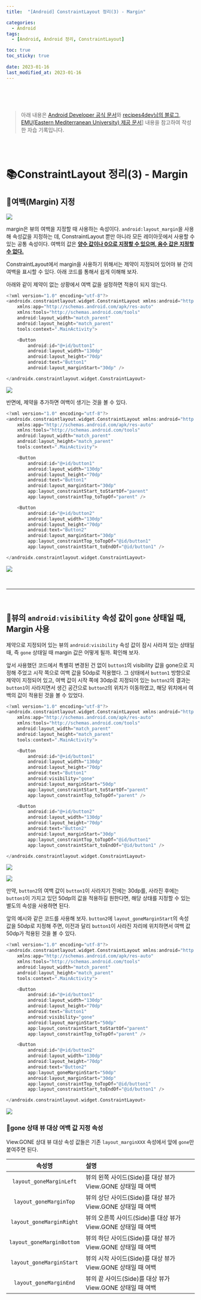 ```yaml
---
title:  "[Android] ConstraintLayout 정리(3) - Margin"

categories:
  - Android
tags:
  - [Android, Android 정리, ConstraintLayout]

toc: true
toc_sticky: true
 
date: 2023-01-16
last_modified_at: 2023-01-16
---
```


<br>
<br>
<br>

> 아래 내용은 [Android Developer 공식 문서](https://developer.android.com/training/constraint-layout?hl=ko)와 [recipes4dev님의 블로그](https://recipes4dev.tistory.com/158), [EMU(Eastern Mediterranean University) 제공 문서](https://staff.emu.edu.tr/mobinabeheshti/Documents/courses/ITEC399/lecture%205%20-%20399.pdf)] 내용을 참고하여 작성한 자습 기록입니다.

<br>
<br>

# 📚ConstraintLayout 정리(3) - Margin

## 📔여백(Margin) 지정

![](/assets/images/android/constraintlayout/margin3.png)

margin은 뷰의 여백을 지정할 때 사용하는 속성이다. `android:layout_margin`을 사용해 속성값을 지정하는 데, ConstraintLayout 뿐만 아니라 모든 레이아웃에서 사용할 수 있는 공통 속성이다. 여백의 값은 **<u>양수 값이나 0으로 지정할 수 있으며, 음수 값은 지정할 수 없다.</u>**

ConstraintLayout에서 margin을 사용하기 위해서는 제약이 지정되어 있어야 뷰 간의 여백을 표시할 수 있다. 아래 코드를 통해서 쉽게 이해해 보자.

아래와 같이 제약이 없는 상황에서 여백 값을 설정하면 적용이 되지 않는다.

```kotlin
<?xml version="1.0" encoding="utf-8"?>
<androidx.constraintlayout.widget.ConstraintLayout xmlns:android="http://schemas.android.com/apk/res/android"
    xmlns:app="http://schemas.android.com/apk/res-auto"
    xmlns:tools="http://schemas.android.com/tools"
    android:layout_width="match_parent"
    android:layout_height="match_parent"
    tools:context=".MainActivity">

    <Button
        android:id="@+id/button1"
        android:layout_width="130dp"
        android:layout_height="70dp"
        android:text="Button1"
        android:layout_marginStart="30dp" />

</androidx.constraintlayout.widget.ConstraintLayout>
```

![](/assets/images/android/constraintlayout/margin2.png)

반면에, 제약을 추가하면 여백이 생기는 것을 볼 수 있다.

```kotlin
<?xml version="1.0" encoding="utf-8"?>
<androidx.constraintlayout.widget.ConstraintLayout xmlns:android="http://schemas.android.com/apk/res/android"
    xmlns:app="http://schemas.android.com/apk/res-auto"
    xmlns:tools="http://schemas.android.com/tools"
    android:layout_width="match_parent"
    android:layout_height="match_parent"
    tools:context=".MainActivity">

    <Button
        android:id="@+id/button1"
        android:layout_width="130dp"
        android:layout_height="70dp"
        android:text="Button1"
        android:layout_marginStart="30dp"
        app:layout_constraintStart_toStartOf="parent"
        app:layout_constraintTop_toTopOf="parent" />

    <Button
        android:id="@+id/button2"
        android:layout_width="130dp"
        android:layout_height="70dp"
        android:text="Button2"
        android:layout_marginStart="30dp"
        app:layout_constraintTop_toTopOf="@id/button1"
        app:layout_constraintStart_toEndOf="@id/button1" />

</androidx.constraintlayout.widget.ConstraintLayout>
```

![](/assets/images/android/constraintlayout/margin1.png)

<br>

---

<br>

## 📔뷰의 `android:visibility` 속성 값이 `gone` 상태일 때, Margin 사용

제약으로 지정되어 있는 뷰의 `android:visibility` 속성 값이 잠시 사라져 있는 상태일 때, 즉 `gone` 상태일 때 margin 값은 어떻게 될까. 확인해 보자.

앞서 사용했던 코드에서 특별히 변경된 건 없이 `button1`의 visibility 값을 gone으로 지정해 주었고 시작 쪽으로 여백 값을 50dp로 적용했다. 그 상태에서 `button1` 방향으로 제약이 지정되어 있고, 여백 값이 시작 쪽에 30dp로 지정되어 있는 `button2`의 결과는 `button1`이 사라지면서 생긴 공간으로 `button2`의 위치가 이동하였고, 해당 위치에서 여백의 값이 적용된 것을 볼 수 있었다.

```kotlin
<?xml version="1.0" encoding="utf-8"?>
<androidx.constraintlayout.widget.ConstraintLayout xmlns:android="http://schemas.android.com/apk/res/android"
    xmlns:app="http://schemas.android.com/apk/res-auto"
    xmlns:tools="http://schemas.android.com/tools"
    android:layout_width="match_parent"
    android:layout_height="match_parent"
    tools:context=".MainActivity">

    <Button
        android:id="@+id/button1"
        android:layout_width="130dp"
        android:layout_height="70dp"
        android:text="Button1"
        android:visibility="gone"
        android:layout_marginStart="50dp"
        app:layout_constraintStart_toStartOf="parent"
        app:layout_constraintTop_toTopOf="parent" />

    <Button
        android:id="@+id/button2"
        android:layout_width="130dp"
        android:layout_height="70dp"
        android:text="Button2"
        android:layout_marginStart="30dp"
        app:layout_constraintTop_toTopOf="@id/button1"
        app:layout_constraintStart_toEndOf="@id/button1" />

</androidx.constraintlayout.widget.ConstraintLayout>
```

![](/assets/images/android/constraintlayout/margin4.png)

![](/assets/images/android/constraintlayout/margin5.png)

만약, `button2`의 여백 값이 `button1`이 사라지기 전에는 30dp를, 사라진 후에는 `button1`이 가지고 있던 50dp의 값을 적용하길 원한다면, 해당 상태를 지정할 수 있는 별도의 속성을 사용하면 된다.

앞의 예시와 같은 코드를 사용해 보자. `button2`에 `layout_goneMarginStart`의 속성 값을 50dp로 지정해 주면, 이전과 달리 `button1`이 사라진 자리에 위치하면서 여백 값 50dp가 적용된 것을 볼 수 있다.

```kotlin
<?xml version="1.0" encoding="utf-8"?>
<androidx.constraintlayout.widget.ConstraintLayout xmlns:android="http://schemas.android.com/apk/res/android"
    xmlns:app="http://schemas.android.com/apk/res-auto"
    xmlns:tools="http://schemas.android.com/tools"
    android:layout_width="match_parent"
    android:layout_height="match_parent"
    tools:context=".MainActivity">

    <Button
        android:id="@+id/button1"
        android:layout_width="130dp"
        android:layout_height="70dp"
        android:text="Button1"
        android:visibility="gone"
        android:layout_marginStart="50dp"
        app:layout_constraintStart_toStartOf="parent"
        app:layout_constraintTop_toTopOf="parent" />

    <Button
        android:id="@+id/button2"
        android:layout_width="130dp"
        android:layout_height="70dp"
        android:text="Button2"
        app:layout_goneMarginStart="50dp"
        android:layout_marginStart="30dp"
        app:layout_constraintTop_toTopOf="@id/button1"
        app:layout_constraintStart_toEndOf="@id/button1" />

</androidx.constraintlayout.widget.ConstraintLayout>
```

![](/assets/images/android/constraintlayout/margin6.png)

### 📖gone 상태 뷰 대상 여백 값 지정 속성
View.GONE 상대 뷰 대상 속성 값들은 기존 `layout_marginXXX` 속성에서 앞에 `gone`만 붙여주면 된다.

|**속성명**|설명|
|:---:|:---|
|`layout_goneMarginLeft`|뷰의 왼쪽 사이드(Side)를 대상 뷰가 View.GONE 상태일 때 여백|
|`layout_goneMarginTop`|뷰의 상단 사이드(Side)를 대상 뷰가 View.GONE 상태일 때 여백|
|`layout_goneMarginRight`|뷰의 오른쪽 사이드(Side)를 대상 뷰가 View.GONE 상태일 때 여백|
|`layout_goneMarginBottom`|뷰의 하단 사이드(Side)를 대상 뷰가 View.GONE 상태일 때 여백|
|`layout_goneMarginStart`|뷰의 시작 사이드(Side)를 대상 뷰가 View.GONE 상태일 때 여백|
|`layout_goneMarginEnd`|뷰의 끝 사이드(Side)를 대상 뷰가 View.GONE 상태일 때 여백|